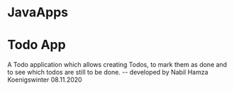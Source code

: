 # JavaApps
# Todo App
A Todo application which allows creating Todos, to mark them as done and to see which todos are still to be done. 
-- developed by Nabil Hamza
Koenigswinter 08.11.2020
